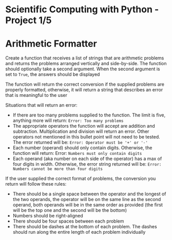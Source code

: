 # Scientific Computing with Python - Project 1/5
# Arithmetic Formatter

Create a function that receives a list of strings that are arithmetic problems and returns the problems arranged vertically and side-by-side. The function should optionally take a second argument. When the second argument is set to `True`, the answers should be displayed

The function will return the correct conversion if the supplied problems are properly formatted, otherwise, it will return a string that describes an error that is meaningful to the user

Situations that will return an error:
- If there are too many problems supplied to the function. The limit is five, anything more will return:  `Error: Too many problems` 
- The appropriate operators the function will accept are addition and subtraction. Multiplication and division will return an error. Other operators not mentioned in this bullet point will not need to be tested. The error returned will be:  `Error: Operator must be '+' or '-'` 
- Each number (operand) should only contain digits. Otherwise, the function will return: Error:  `Numbers must only contain digits` 
- Each operand (aka number on each side of the operator) has a max of four digits in width. Otherwise, the error string returned will be: `Error: Numbers cannot be more than four digits` 

If the user supplied the correct format of problems, the conversion you return will follow these rules:
- There should be a single space between the operator and the longest of the two operands, the operator will be on the same line as the second operand, both operands will be in the same order as provided (the first will be the top one and the second will be the bottom)
- Numbers should be right-aligned
- There should be four spaces between each problem
- There should be dashes at the bottom of each problem. The dashes should run along the entire length of each problem individually